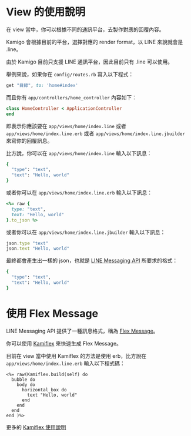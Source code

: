 # View 的使用說明

在 view 當中，你可以根據不同的通訊平台，去製作對應的回覆內容。

Kamigo 會根據目前的平台，選擇對應的 render format，以 LINE 來說就會是 .line。

由於 Kamigo 目前只支援 LINE 通訊平台，因此目前只有 .line 可以使用。

舉例來說，如果你在 `config/routes.rb` 寫入以下程式：

```ruby
get "目錄", to: 'home#index'
```

而且你有 `app/controllers/home_controller` 內容如下：

```ruby
class HomeController < ApplicationController
end
```

即表示你應該要在 `app/views/home/index.line` 或者 `app/views/home/index.line.erb` 或者 `app/views/home/index.line.jbuilder` 來寫你的回覆訊息。

比方說，你可以在 `app/views/home/index.line` 輸入以下訊息：

```ruby
{
  "type": "text",
  "text": "Hello, world"
}
```

或者你可以在 `app/views/home/index.line.erb` 輸入以下訊息：

```ruby
<%= raw {
  type: "text",
  text: "Hello, world"
}.to_json %>
```

或者你可以在 `app/views/home/index.line.jbuilder` 輸入以下訊息：

```ruby
json.type "text"
json.text "Hello, world"
```

最終都會產生出一樣的 json，也就是 [LINE Messaging API](https://developers.line.biz/en/reference/messaging-api/#text-message) 所要求的格式：

```ruby
{
  "type": "text",
  "text": "Hello, world"
}
```

# 使用 Flex Message

LINE Messaging API 提供了一種訊息格式，稱為 [Flex Message](https://developers.line.biz/en/docs/messaging-api/using-flex-messages/)。

你可以使用 [Kamiflex](https://github.com/etrex/kamiflex) 來快速生成 Flex Message。

目前在 view 當中使用 Kamiflex 的方法是使用 erb，比方說在 `app/views/home/index.line.erb` 輸入以下程式碼：

```
<%= raw(Kamiflex.build(self) do
  bubble do
    body do
      horizontal_box do
        text "Hello, world"
      end
    end
  end
end )%>
```

更多的 [Kamiflex 使用說明](https://github.com/etrex/kamiflex)